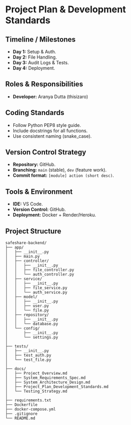 # Project Plan & Development Standards

## Timeline / Milestones

- **Day 1:** Setup & Auth.
- **Day 2:** File Handling.
- **Day 3:** Audit Logs & Tests.
- **Day 4:** Deployment.

## Roles & Responsibilities

- **Developer:** Aranya Dutta (thisizaro)

## Coding Standards

- Follow Python PEP8 style guide.
- Include docstrings for all functions.
- Use consistent naming (snake_case).

## Version Control Strategy

- **Repository:** GitHub.
- **Branching:** `main` (stable), `dev` (feature work).
- **Commit format:** `[module] action (short desc)`.

## Tools & Environment

- **IDE:** VS Code.
- **Version Control:** GitHub.
- **Deployment:** Docker + Render/Heroku.

## Project Structure

```
safeshare-backend/
├── app/
│   ├── __init__.py
│   ├── main.py
│   ├── controller/
│   │   ├── __init__.py
│   │   ├── file_controller.py
│   │   └── auth_controller.py
│   ├── service/
│   │   ├── __init__.py
│   │   ├── file_service.py
│   │   └── auth_service.py
│   ├── model/
│   │   ├── __init__.py
│   │   ├── user.py
│   │   └── file.py
│   ├── repository/
│   │   ├── __init__.py
│   │   └── database.py
│   └── config/
│       ├── __init__.py
│       └── settings.py
│
├── tests/
│   ├── __init__.py
│   ├── test_auth.py
│   └── test_file.py
│
├── docs/
│   ├── Project_Overview.md
│   ├── System_Requirements_Spec.md
│   ├── System_Architecture_Design.md
│   ├── Project_Plan_Development_Standards.md
│   └── Testing_Strategy.md
│
├── requirements.txt
├── Dockerfile
├── docker-compose.yml
├── .gitignore
└── README.md
```
